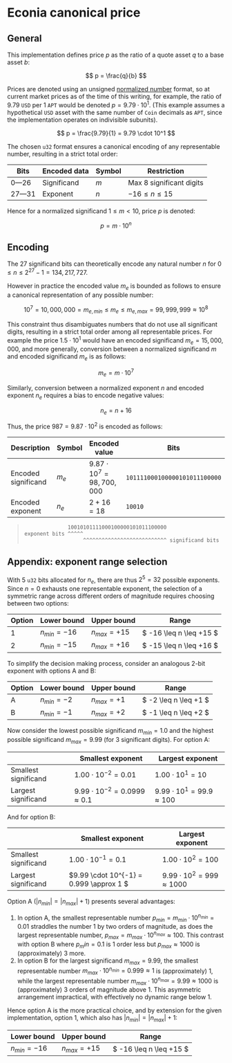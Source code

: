 # Econia canonical price

## General

This implementation defines price $p$ as the ratio of a quote asset $q$ to a
base asset $b$:

$$
p = \frac{q}{b}
$$

Prices are denoted using an unsigned [normalized number] format, so at current
market prices as of the time of this writing, for example, the ratio of $9.79$
`USD` per $1$ `APT` would be denoted $p = 9.79 \cdot 10^1$. (This example
assumes a hypothetical `USD` asset with the same number of `Coin` decimals as
`APT`, since the implementation operates on indivisible subunits).

$$
p = \frac{9.79}{1} = 9.79 \cdot 10^1
$$

The chosen `u32` format ensures a canonical encoding of any representable
number, resulting in a strict total order:

| Bits  | Encoded data | Symbol | Restriction              |
| ----- | ------------ | ------ | ------------------------ |
| 0—26  | Significand  | $m$    | Max 8 significant digits |
| 27—31 | Exponent     | $n$    | $-16 \leq n \leq 15$     |

Hence for a normalized significand $1 \leq m < 10$, price $p$ is denoted:

$$
p = m \cdot 10^n
$$

## Encoding

The 27 significand bits can theoretically encode any natural number $n$ for
$0 \leq n \leq 2^{27} - 1 = 134,217,727$.

However in practice the encoded value $m_e$ is bounded as follows to ensure
a canonical representation of any possible number:

$$
10^7 = 10,000,000 = m_{e, min}\leq m_e \leq m_{e, max} = 99,999,999 \approx 10^8
$$

This constraint thus disambiguates numbers that do not use all significant
digits, resulting in a strict total order among all representable prices. For
example the price $1.5 \cdot 10^1$ would have an encoded significand
$m_e = 15,000,000$, and more generally, conversion between a normalized
significand $m$ and encoded significand $m_e$ is as follows:

$$
m_e = m \cdot 10^7
$$

Similarly, conversion between a normalized exponent $n$ and encoded exponent
$n_e$ requires a bias to encode negative values:

$$
n_e = n + 16
$$

Thus, the price $987 = 9.87 \cdot 10^2$ is encoded as follows:

<!-- markdownlint-disable MD013 -->

| Description         | Symbol | Encoded value                  | Bits                          |
| ------------------- | ------ | ------------------------------ | ----------------------------- |
| Encoded significand | $m_e$  | $9.87 \cdot 10^7 = 98,700,000$ | `101111000100000101011100000` |
| Encoded exponent    | $n_e$  | $2 + 16 = 18$                  | `10010`                       |

<!-- markdownlint-enable MD013 -->

> ```txt
>               10010101111000100000101011100000
> exponent bits ^^^^^
>                    ^^^^^^^^^^^^^^^^^^^^^^^^^^^ significand bits
> ```

## Appendix: exponent range selection

With 5 `u32` bits allocated for $n_e$, there are thus $2^5 = 32$ possible
exponents. Since $n=0$ exhausts one representable exponent, the selection of a
symmetric range across different orders of magnitude requires choosing between
two options:

| Option | Lower bound     | Upper bound     | Range                   |
| ------ | --------------- | --------------- | ----------------------- |
| 1      | $n_{min} = -16$ | $n_{max} = +15$ | $ -16 \leq n \leq +15 $ |
| 2      | $n_{min} = -15$ | $n_{max} = +16$ | $ -15 \leq n \leq +16 $ |

To simplify the decision making process, consider an analogous 2-bit exponent
with options A and B:

| Option | Lower bound    | Upper bound    | Range                 |
| ------ | -------------- | -------------- | --------------------- |
| A      | $n_{min} = -2$ | $n_{max} = +1$ | $ -2 \leq n \leq +1 $ |
| B      | $n_{min} = -1$ | $n_{max} = +2$ | $ -1 \leq n \leq +2 $ |

Now consider the lowest possible significand $m_{min} = 1.0$ and the highest
possible significand $m_{max} = 9.99$ (for 3 significant digits). For option A:

<!-- markdownlint-disable MD013 -->

|                      | Smallest exponent                         | Largest exponent                       |
| -------------------- | ----------------------------------------- | -------------------------------------- |
| Smallest significand | $1.00 \cdot 10^{-2} = 0.01$               | $1.00 \cdot 10^{1} = 10$               |
| Largest significand  | $9.99 \cdot 10^{-2} = 0.0999 \approx 0.1$ | $9.99 \cdot 10^{1} = 99.9 \approx 100$ |

<!-- markdownlint-enable MD013 -->

And for option B:

<!-- markdownlint-disable MD013 -->

|                      | Smallest exponent                       | Largest exponent                       |
| -------------------- | --------------------------------------- | -------------------------------------- |
| Smallest significand | $1.00 \cdot 10^{-1} = 0.1$              | $1.00 \cdot 10^{2} = 100$              |
| Largest significand  | $9.99 \cdot 10^{-1} = 0.999 \approx 1 $ | $9.99 \cdot 10^{2} = 999 \approx 1000$ |

<!-- markdownlint-enable MD013 -->

Option A ($|n_{min}| = |n_{max}| + 1$) presents several advantages:

1. In option A, the smallest representable number
   $p_{min} = m_{min} \cdot 10^{n_{min}} = 0.01$ straddles the number $1$ by two
   orders of magnitude, as does the largest representable number,
   $p_{max} = m_{max} \cdot 10^{n_{max}} \approx 100$. This contrast with option
   B where $p_min = 0.1$ is 1 order less but $p_{max} \approx 1000$ is
   (approximately) 3 more.
1. In option B for the largest significand $m_{max} = 9.99$, the smallest
   representable number $m_{max} \cdot 10 ^ {n_{min}} = 0.999 \approx 1$ is
   (approximately) $1$, while the largest representable number
   $m_{max} \cdot 10 ^ {n_{max}} = 9.99 \approx 1000$ is (approximately) 3
   orders of magnitude above $1$. This asymmetric arrangement impractical, with
   effectively no dynamic range below $1$.

Hence option A is the more practical choice, and by extension for the given
implementation, option 1, which also has $|n_{min}| = |n_{max}| + 1$:

| Lower bound     | Upper bound     | Range                   |
| --------------- | --------------- | ----------------------- |
| $n_{min} = -16$ | $n_{max} = +15$ | $ -16 \leq n \leq +15 $ |

[normalized number]: https://en.wikipedia.org/wiki/Normalized_number
